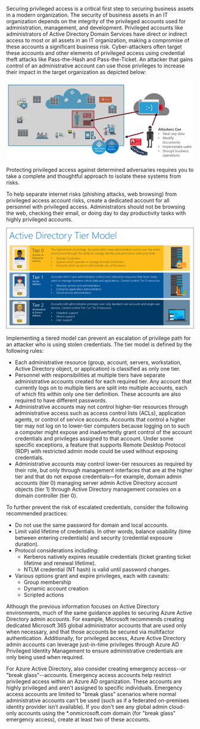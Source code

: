 Securing privileged access is a critical first step to securing business assets in a modern organization. The security of business assets in an IT organization depends on the integrity of the privileged accounts used for administration, management, and development. Privileged accounts like administrators of Active Directory Domain Services have direct or indirect access to most or all assets in an IT organization, making a compromise of these accounts a significant business risk. Cyber-attackers often target these accounts and other elements of privileged access using credential theft attacks like Pass-the-Hash and Pass-the-Ticket. An attacker that gains control of an administrative account can use those privileges to increase their impact in the target organization as depicted below:

![An attacker that gains control of an administrative account can use those privileges to increase their impact in the target organization.](../media/attackers.png)

Protecting privileged access against determined adversaries requires you to take a complete and thoughtful approach to isolate these systems from risks.

To help separate internet risks (phishing attacks, web browsing) from privileged access account risks, create a dedicated account for all personnel with privileged access. Administrators should not be browsing the web, checking their email, or doing day to day productivity tasks with highly privileged accounts.

![Active directory tier model](../media/active-directory-tier-model.png)

Implementing a tiered model can prevent an escalation of privilege path for an attacker who is using stolen credentials. The tier model is defined by the following rules:

- Each administrative resource (group, account, servers, workstation, Active Directory object, or application) is classified as only one tier.
- Personnel with responsibilities at multiple tiers have separate administrative accounts created for each required tier. Any account that currently logs on to multiple tiers are split into multiple accounts, each of which fits within only one tier definition. These accounts are also required to have different passwords.
- Administrative accounts may not control higher-tier resources through administrative access such as access control lists (ACLs), application agents, or control of service accounts. Accounts that control a higher tier may not log on to lower-tier computers because logging on to such a computer might expose and inadvertently grant control of the account credentials and privileges assigned to that account. Under some specific exceptions, a feature that supports Remote Desktop Protocol (RDP) with restricted admin mode could be used without exposing credentials.
- Administrative accounts may control lower-tier resources as required by their role, but only through management interfaces that are at the higher tier and that do not expose credentials—for example, domain admin accounts (tier 0) managing server admin Active Directory account objects (tier 1) through Active Directory management consoles on a domain controller (tier 0).

To further prevent the risk of escalated credentials, consider the following recommended practices:

- Do not use the same password for domain and local accounts.
- Limit valid lifetime of credentials. In other words, balance usability (time between entering credentials) and security (credential exposure duration).
- Protocol considerations including:
  - Kerberos natively expires reusable credentials (ticket granting ticket lifetime and renewal lifetime).
  - NTLM credential (NT hash) is valid until password changes.
- Various options grant and expire privileges, each with caveats:
  - Group membership
  - Dynamic account creation
  - Scripted actions

Although the previous information focuses on Active Directory environments, much of the same guidance applies to securing Azure Active Directory admin accounts. For example, Microsoft recommends creating dedicated Microsoft 365 global administrator accounts that are used only when necessary, and that those accounts be secured via multifactor authentication. Additionally, for privileged access, Azure Active Directory admin accounts can leverage just-in-time privileges through Azure AD Privileged Identity Management to ensure administrative credentials are only being used when required.

For Azure Active Directory, also consider creating emergency access--or "break glass"--accounts. Emergency access accounts help restrict privileged access within an Azure AD organization. These accounts are highly privileged and aren't assigned to specific individuals. Emergency access accounts are limited to "break glass" scenarios where normal administrative accounts can't be used (such as if a federated on-premises identity provider isn’t available). If you don't see any global admin cloud-only accounts using the *.onmicrosoft.com domain (for "break glass" emergency access), create at least two of these accounts.
